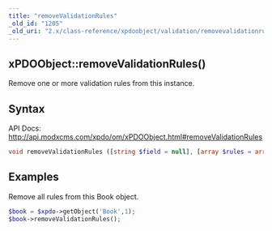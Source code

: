 ```yaml
---
title: "removeValidationRules"
_old_id: "1205"
_old_uri: "2.x/class-reference/xpdoobject/validation/removevalidationrules"
---
```


## xPDOObject::removeValidationRules()

Remove one or more validation rules from this instance.

## Syntax

API Docs: <http://api.modxcms.com/xpdo/om/xPDOObject.html#removeValidationRules>

``` php
void removeValidationRules ([string $field = null], [array $rules = array()])
```

## Examples

Remove all rules from this Book object.

``` php
$book = $xpdo->getObject('Book',1);
$book->removeValidationRules();
```